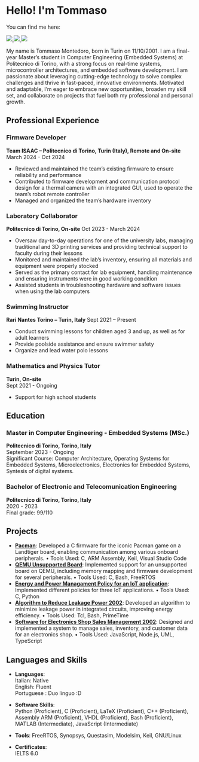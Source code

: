 # Hello! I'm Tommaso

You can find me here:

<p align="left">
  <a href="https://github.com/tommymonte">
    <img src="https://img.shields.io/badge/-GitHub-181717?&style=for-the-badge&logo=github&logoColor=white" />
  </a>
  <a href="https://www.linkedin.com/in/tommasomontedoro">
    <img src="https://img.shields.io/badge/-LinkedIn-0072b1?&style=for-the-badge&logo=linkedin&logoColor=white" />
  </a>
  <a href="mailto:tommaso.montedoro@gmail.com">
    <img src="https://img.shields.io/badge/-Email-D14836?&style=for-the-badge&logo=gmail&logoColor=white" />
  </a>
</p>

My name is Tommaso Montedoro, born in Turin on 11/10/2001. I am a final-year Master’s student in Computer
Engineering (Embedded Systems) at Politecnico di Torino, with a strong focus on real-time systems,
microcontroller architectures, and embedded software development. I am passionate about leveraging
cutting-edge technology to solve complex challenges and thrive in fast-paced, innovative environments. Motivated
and adaptable, I’m eager to embrace new opportunities, broaden my skill set, and collaborate on projects that fuel
both my professional and personal growth.

## Professional Experience

### Firmware Developer
**Team ISAAC – Politecnico di Torino, Turin (Italy), Remote and On-site**
March 2024 - Oct 2024
- Reviewed and maintained the team’s existing firmware to ensure reliability and performance
- Contributed to firmware development and communication protocol design for a thermal camera with an
integrated GUI, used to operate the team’s robot remote controller
- Managed and organized the team’s hardware inventory

### Laboratory Collaborator
**Politecnico di Torino, On-site**
Oct 2023 - March 2024
- Oversaw day-to-day operations for one of the university labs, managing traditional and 3D printing services and
providing technical support to faculty during their lessons
- Monitored and maintained the lab’s inventory, ensuring all materials and equipment were properly stocked
- Served as the primary contact for lab equipment, handling maintenance and ensuring instruments were in good
working condition
- Assisted students in troubleshooting hardware and software issues when using the lab computers

### Swimming Instructor
**Rari Nantes Torino – Turin, Italy**
Sept 2021 – Present
- Conduct swimming lessons for children aged 3 and up, as well as for adult learners
- Provide poolside assistance and ensure swimmer safety
- Organize and lead water polo lessons

### Mathematics and Physics Tutor
**Turin, On-site**  
Sept 2021 - Ongoing  
- Support for high school students

## Education

### Master in Computer Engineering - Embedded Systems (MSc.)
**Politecnico di Torino, Torino, Italy**  
September 2023 - Ongoing  
Significant Course: Computer Architecture, Operating Systems for Embedded Systems, Microelectronics, Electronics for Embedded Systems, Syntesis of digital systems.

### Bachelor of Electronic and Telecomunication Engineering
**Politecnico di Torino, Torino, Italy**  
2020 - 2023  
Final grade: 99/110

## Projects
- **[Pacman](https://github.com/tommymonte)**: Developed a C firmware for the iconic Pacman game on a Landtiger board, enabling communication among various onboard peripherals.
• Tools Used: C, ARM Assembly, Keil, Visual Studio Code
- **[QEMU Unsupported Board](https://github.com/tommymonte)**: Implemented support for an unsupported board on QEMU, including memory mapping and firmware development for several peripherals.
• Tools Used: C, Bash, FreeRTOS
- **[Energy and Power Managament Policy for an IoT application](https://github.com/tommymonte)**: Implemented different policies for three IoT applications.
• Tools Used: C, Python
- **[Algorithm to Reduce Leakage Power 2002](https://github.com/tommymonte)**: Developed an algorithm to minimize leakage power in integrated circuits, improving energy efficiency.
• Tools Used: Tcl, Bash, PrimeTime
- **[Software for Electronics Shop Sales Management 2002](https://github.com/tommymonte)**: Designed and implemented a system to manage sales, inventory, and customer data for an electronics shop.
• Tools Used: JavaScript, Node.js, UML, TypeScript

## Languages and Skills
- **Languages**:  
  Italian: Native  
  English: Fluent  
  Portuguese : Duo linguo :D

- **Software Skills**:  
  Python (Proficient), C (Proficient), LaTeX (Proficient), C++ (Proficient), Assembly ARM (Proficient), VHDL (Proficient), Bash (Proficient),  MATLAB (Intermediate), JavaScript (Intermediate)

- **Tools**:
  FreeRTOS, Synopsys, Questasim, Modelsim, Keil, GNU/Linux

- **Certificates**:  
  IELTS 6.0
